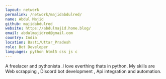 ```yaml
---
layout: network
permalink: /network/majidabdulred/
name: Abdul Majid
github: majidabdulred
website: https://abdulmajid.home.blog/
email: abdulmajidred@gmail.com
country: India
location: Basti/Uttar_Pradesh
role: Bot Developer
languages: python html5 css js c
---
```


A freelacer and pythonista .I love everthing thats in python. My skills are Web scrapping , Discord bot development , Api integration and automation. 
